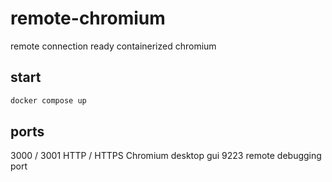 
# remote-chromium

remote connection ready containerized chromium

## start
```bash
docker compose up
```

## ports
3000 / 3001 HTTP / HTTPS Chromium desktop gui
9223 remote debugging port
